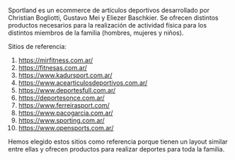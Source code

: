 Sportland es un ecommerce de artículos deportivos desarrollado por Christian Bogliotti, Gustavo Mei y Eliezer Baschkier.
Se ofrecen distintos productos necesarios para la realización de actividad física para los distintos miembros de la familia (hombres, mujeres y niños).

Sitios de referencia:

1) https://mirfitness.com.ar/
2) https://fitnesas.com.ar/
3) https://www.kadursport.com.ar/
4) https://www.acearticulosdeportivos.com.ar/
5) https://www.deportesfull.com.ar/
6) https://deportesonce.com.ar/
7) https://www.ferreirasport.com/
8) https://www.pacogarcia.com.ar/
9) https://www.sporting.com.ar/
10) https://www.opensports.com.ar/ 

Hemos elegido estos sitios como referencia porque tienen un layout similar entre ellas y ofrecen productos para realizar deportes para toda la familia.